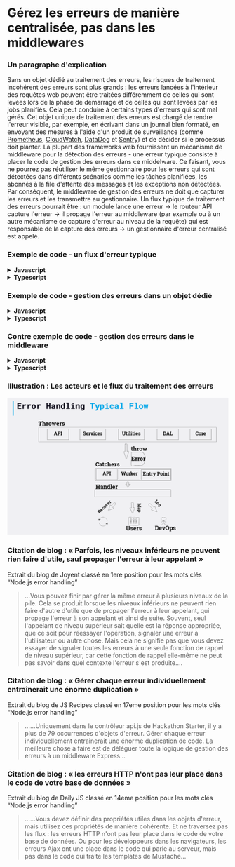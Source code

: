 # Gérez les erreurs de manière centralisée, pas dans les middlewares

### Un paragraphe d'explication

Sans un objet dédié au traitement des erreurs, les risques de traitement incohérent des erreurs sont plus grands : les erreurs lancées à l'intérieur des requêtes web peuvent être traitées différemment de celles qui sont levées lors de la phase de démarrage et de celles qui sont levées par les jobs planifiés. Cela peut conduire à certains types d'erreurs qui sont mal gérés. Cet objet unique de traitement des erreurs est chargé de rendre l'erreur visible, par exemple, en écrivant dans un journal bien formaté, en envoyant des mesures à l'aide d'un produit de surveillance (comme [Prometheus](https://prometheus.io/), [CloudWatch](https://aws.amazon.com/cloudwatch/), [DataDog](https://www.datadoghq.com/) et [Sentry](https://sentry.io/)) et de décider si le processus doit planter. La plupart des frameworks web fournissent un mécanisme de middleware pour la détection des erreurs - une erreur typique consiste à placer le code de gestion des erreurs dans ce middelware. Ce faisant, vous ne pourrez pas réutiliser le même gestionnaire pour les erreurs qui sont détectées dans différents scénarios comme les tâches planifiées, les abonnés à la file d'attente des messages et les exceptions non détectées. Par conséquent, le middleware de gestion des erreurs ne doit que capturer les erreurs et les transmettre au gestionnaire. Un flux typique de traitement des erreurs pourrait être : un module lance une erreur -> le routeur API capture l'erreur -> il propage l'erreur au middleware (par exemple ou à un autre mécanisme de capture d'erreur au niveau de la requête) qui est responsable de la capture des erreurs -> un gestionnaire d'erreur centralisé est appelé.

### Exemple de code - un flux d'erreur typique

<details>
<summary><strong>Javascript</strong></summary>

```javascript
// Strate de la DAL, nous ne gérons pas les erreurs ici
DB.addDocument(newCustomer, (error, result) => {
  if (error)
    throw new Error('Une bonne explication de l\'erreur à cet endroit', autres parametres utiles)
});

// Code de l'API route, nous interceptons les erreurs synchrone et asynchrone et les transmettons au middleware
try {
  customerService.addNew(req.body).then((result) => {
    res.status(200).json(result);
  }).catch((error) => {
    next(error)
  });
}
catch (error) {
  next(error);
}

// Gestion des erreurs du middleware, nous déléguons la gestion au gestionnaire d'erreurs centralisé
app.use(async (err, req, res, next) => {
  await errorHandler.handleError(err, res);//Le gestionnaire d'erreur enverra une réponse
});

process.on("uncaughtException", error => {
  errorHandler.handleError(error);
    });

    process.on("unhandledRejection", (reason) => {
        errorHandler.handleError(reason);
    });
```
</details>

<details>
<summary><strong>Typescript</strong></summary>

```typescript
// Strate de la DAL, nous ne gérons pas les erreurs ici
DB.addDocument(newCustomer, (error: Error, result: Result) => {
  if (error)
    throw new Error('Une bonne explication de l\'erreur à cet endroit', autres parametres utiles)
});

// Code de l'API route, nous interceptons les erreurs synchrone et asynchrone et les transmettons au middleware
try {
  customerService.addNew(req.body).then((result: Result) => {
    res.status(200).json(result);
  }).catch((error: Error) => {
    next(error)
  });
}
catch (error) {
  next(error);
}

// Gestion des erreurs du middleware, nous déléguons la gestion au gestionnaire d'erreurs centralisé
app.use(async (err: Error, req: Request, res: Response, next: NextFunction) => {
  await errorHandler.handleError(err, res);
});

process.on("uncaughtException", (error:Error) => {
  errorHandler.handleError(error);
    });

    process.on("unhandledRejection", (reason) => {
        errorHandler.handleError(reason);
    });
```
</details>


### Exemple de code - gestion des erreurs dans un objet dédié

<details>
<summary><strong>Javascript</strong></summary>

```javascript
module.exports.handler = new errorHandler();

function errorHandler() {
  this.handleError = async (error, responseStream) => {
    await logger.logError(error);
    await fireMonitoringMetric(error);
    await crashIfUntrustedErrorOrSendResponse(error, responseStream);
  };
}
```
</details>

<details>
<summary><strong>Typescript</strong></summary>

```typescript
class ErrorHandler {
  public async handleError(error: Error, responseStream: Response): Promise<void> {
    await logger.logError(error);
    await fireMonitoringMetric(error);
    await crashIfUntrustedErrorOrSendResponse(error, responseStream);      
    };
}

export const handler = new ErrorHandler();
```
</details>


### Contre exemple de code - gestion des erreurs dans le middleware

<details>
<summary><strong>Javascript</strong></summary>

```javascript
// middleware traitant l'erreur directement, qui va gérer les tâches Cron et tester les erreurs ?
app.use((err, req, res, next) => {
  logger.logError(err);
  if (err.severity == errors.high) {
    mailer.sendMail(configuration.adminMail, 'Une erreur critique s\'est produite', err);
  }
  if (!err.isOperational) {
    next(err);
  }
});
```
</details>


<details>
<summary><strong>Typescript</strong></summary>

```typescript
// middleware traitant l'erreur directement, qui va gérer les tâches Cron et tester les erreurs ?
app.use((err: Error, req: Request, res: Response, next: NextFunction) => {
  logger.logError(err);
  if (err.severity == errors.high) {
    mailer.sendMail(configuration.adminMail, 'Une erreur critique s\'est produite', err);
  }
  if (!err.isOperational) {
    next(err);
  }
});
```
</details>

### Illustration : Les acteurs et le flux du traitement des erreurs
![alt text](https://github.com/goldbergyoni/nodebestpractices/blob/master/assets/images/error-handling-flow.png "Flux de traitement des erreurs")


### Citation de blog : « Parfois, les niveaux inférieurs ne peuvent rien faire d'utile, sauf propager l'erreur à leur appelant »

Extrait du blog de Joyent classé en 1ere position pour les mots clés “Node.js error handling”

> …Vous pouvez finir par gérer la même erreur à plusieurs niveaux de la pile. Cela se produit lorsque les niveaux inférieurs ne peuvent rien faire d'autre d'utile que de propager l'erreur à leur appelant, qui propage l'erreur à son appelant et ainsi de suite. Souvent, seul l'appelant de niveau supérieur sait quelle est la réponse appropriée, que ce soit pour réessayer l'opération, signaler une erreur à l'utilisateur ou autre chose. Mais cela ne signifie pas que vous devez essayer de signaler toutes les erreurs à une seule fonction de rappel de niveau supérieur, car cette fonction de rappel elle-même ne peut pas savoir dans quel contexte l'erreur s'est produite.…

### Citation de blog : « Gérer chaque erreur individuellement entraînerait une énorme duplication »

Extrait du blog de JS Recipes classé en 17eme position pour les mots clés “Node.js error handling”

> ……Uniquement dans le contrôleur api.js de Hackathon Starter, il y a plus de 79 occurrences d'objets d'erreur. Gérer chaque erreur individuellement entraînerait une énorme duplication de code. La meilleure chose à faire est de déléguer toute la logique de gestion des erreurs à un middleware Express…

### Citation de blog : « les erreurs HTTP n'ont pas leur place dans le code de votre base de données »

Extrait du blog de Daily JS classé en 14eme position pour les mots clés “Node.js error handling”

> ……Vous devez définir des propriétés utiles dans les objets d'erreur, mais utilisez ces propriétés de manière cohérente. Et ne traversez pas les flux : les erreurs HTTP n'ont pas leur place dans le code de votre base de données. Ou pour les développeurs dans les navigateurs, les erreurs Ajax ont une place dans le code qui parle au serveur, mais pas dans le code qui traite les templates de Mustache…
